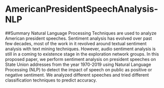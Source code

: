 # AmericanPresidentSpeechAnalysis-NLP

##Summary
Natural Language Processing Techniques are used to analyze American president speeches. Sentiment analysis has evolved over past few decades, most of the work in it revolved around textual sentiment analysis with text mining techniques. However, audio sentiment analysis is still in a coming to existence stage in the exploration network groups. In this proposed paper, we perform sentiment analysis on president speeches on State Union addresses from the year 1970-2019 using Natural Language Processing (NLP) to detect the impact of speech on public as positive or negative sentiment. We analyzed different speeches and tried different classification techniques to predict accuracy.

